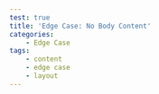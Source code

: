 ```yaml
---
test: true
title: 'Edge Case: No Body Content'
categories:
    - Edge Case
tags:
    - content
    - edge case
    - layout
---
```

